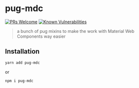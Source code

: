 # pug-mdc

[![PRs Welcome](https://img.shields.io/badge/PRs-welcome-brightgreen.svg)](http://makeapullrequest.com) [![Known Vulnerabilities](https://snyk.io/test/github/henriquehbr/pug-mdc/badge.svg)](https://snyk.io/test/github/henriquehbr/pug-mdc)

> a bunch of pug mixins to make the work with Material Web Components way easier

## Installation

```bash
yarn add pug-mdc
```

or

```bash
npm i pug-mdc
```